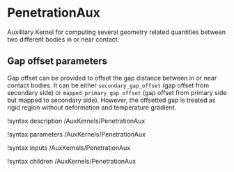 # PenetrationAux

Auxililary Kernel for computing several geometry related quantities between two different bodies in or near contact.

## Gap offset parameters

Gap offset can be provided to offset the gap distance between in or near contact bodies. It can be either `secondary_gap_offset` (gap offset from secondary side) or `mapped_primary_gap_offset` (gap offset from primary side but mapped to secondary side). However, the offsetted gap is treated as rigid region without deformation and temperature gradient.

!syntax description /AuxKernels/PenetrationAux

!syntax parameters /AuxKernels/PenetrationAux

!syntax inputs /AuxKernels/PenetrationAux

!syntax children /AuxKernels/PenetrationAux
